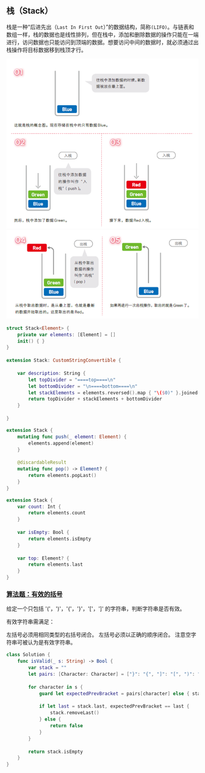## 栈（Stack）
栈是一种“后进先出（`Last In First Out`）”的数据结构，简称`(LIFO)`。与链表和数组一样，栈的数据也是线性排列，但在栈中，添加和删除数据的操作只能在一端进行，访问数据也只能访问到顶端的数据。想要访问中间的数据时，就必须通过出栈操作将目标数据移到栈顶才行。

![](../images/stack-1.jpg)
![](../images/stack-2.jpg)

```Swift
struct Stack<Element> {
    private var elements: [Element] = []
    init() { }
}

extension Stack: CustomStringConvertible {
    
    var description: String {
        let topDivider = "====top====\n"
        let bottomDivider = "\n====bottom====\n"
        let stackElements = elements.reversed().map { "\($0)" }.joined(separator: "\n")
        return topDivider + stackElements + bottomDivider
    }
    
}
```

```Swift
extension Stack {
    mutating func push(_ element: Element) {
        elements.append(element)
    }
    
    @discardableResult
    mutating func pop() -> Element? {
        return elements.popLast()
    }
}
```

```Swift
extension Stack {
    var count: Int {
        return elements.count
    }
    
    var isEmpty: Bool {
        return elements.isEmpty
    }
    
    var top: Element? {
        return elements.last
    }
}

```


### [算法题：有效的括号](https://leetcode-cn.com/problems/valid-parentheses/description/)
给定一个只包括 '('，')'，'{'，'}'，'['，']' 的字符串，判断字符串是否有效。

有效字符串需满足：

左括号必须用相同类型的右括号闭合。
左括号必须以正确的顺序闭合。
注意空字符串可被认为是有效字符串。

```Swift
class Solution {
    func isValid(_ s: String) -> Bool {
        var stack = ""
        let pairs: [Character: Character] = ["}": "{", "]": "[", ")": "("]
        
        for character in s {
            guard let expectedPrevBracket = pairs[character] else { stack.append(character); continue }
            
            if let last = stack.last, expectedPrevBracket == last {
                stack.removeLast()
            } else {
                return false
            }
        }
        
        return stack.isEmpty
    }
}
```

